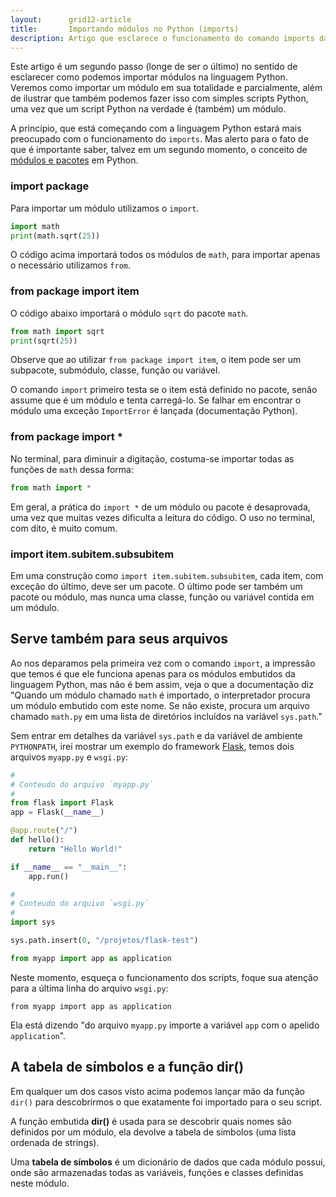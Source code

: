 ```yaml
---
layout:      grid12-article
title:       Importando módulos no Python (imports)
description: Artigo que esclarece o funcionamento do comando imports da linguagem Python
---
```


Este artigo é um segundo passo (longe de ser o último) no sentido de esclarecer como podemos importar módulos na 
linguagem Python. Veremos como importar um módulo em sua totalidade e parcialmente, além de ilustrar que também podemos
fazer isso com simples scripts Python, uma vez que um script Python na verdade é (também) um módulo.

A princípio, que está começando com a linguagem Python estará mais preocupado com o funcionamento do `imports`. Mas 
alerto para o fato de que é importante saber, talvez em um segundo momento, o conceito de 
[módulos e pacotes](/python/modulos-pacotes) em Python.



### import package

Para importar um módulo utilizamos o `import`.

```python
import math
print(math.sqrt(25))
```

O código acima importará todos os módulos de `math`, para importar apenas o necessário utilizamos `from`.



### from package import item

O código abaixo importará o módulo `sqrt` do pacote `math`.

```python
from math import sqrt
print(sqrt(25))
```

Observe que ao utilizar `from package import item`, o item pode ser um subpacote, submódulo, classe, função ou variável.

O comando `import` primeiro testa se o item está definido no pacote, senão assume que é um módulo e tenta carregá-lo. 
Se falhar em encontrar o módulo uma exceção `ImportError` é lançada (documentação Python).



### from package import *

No terminal, para diminuir a digitação, costuma-se importar todas as funções de `math` dessa forma:

```python
from math import *
```

Em geral, a prática do `import *` de um módulo ou pacote é desaprovada, uma vez que muitas vezes dificulta a leitura do 
código. O uso no terminal, com dito, é muito comum.




### import item.subitem.subsubitem

Em uma construção como `import item.subitem.subsubitem`, cada item, com exceção do último, deve ser um pacote.
O último pode ser também um pacote ou módulo, mas nunca uma classe, função ou variável contida em um módulo.




Serve também para seus arquivos
---

Ao nos deparamos pela primeira vez com o comando `import`, a impressão que temos é que ele funciona apenas para os módulos
embutidos da linguagem Python, mas não é bem assim, veja o que a documentação diz "Quando um módulo chamado `math` é 
importado, o interpretador procura um módulo embutido com este nome. Se não existe, procura um arquivo chamado `math.py` 
em uma lista de diretórios incluídos na variável `sys.path`."

Sem entrar em detalhes da variável `sys.path` e da variável de ambiente `PYTHONPATH`, irei mostrar um exemplo do 
framework [Flask](/python/flask/), temos dois arquivos `myapp.py` e `wsgi.py`:

```python
#
# Conteudo do arquivo `myapp.py`
#
from flask import Flask
app = Flask(__name__)

@app.route("/")
def hello():
    return "Hello World!"

if __name__ == "__main__":
    app.run()
```

```python
#
# Conteudo do arquivo `wsgi.py`
#
import sys

sys.path.insert(0, "/projetos/flask-test")

from myapp import app as application
```

Neste momento, esqueça o funcionamento dos scripts, foque sua atenção para a última linha do arquivo `wsgi.py`:

    from myapp import app as application

Ela está dizendo "do arquivo `myapp.py` importe a variável `app` com o apelido `application`".



A tabela de símbolos e a função dir()
---

Em qualquer um dos casos visto acima podemos lançar mão da função `dir()` para descobrirmos o que exatamente foi 
importado para o seu script.

A função embutida __dir()__ é usada para se descobrir quais nomes são definidos por um módulo, ela devolve a tabela
de símbolos (uma lista ordenada de strings).

Uma __tabela de símbolos__ é um dicionário de dados que cada módulo possui, onde são armazenadas todas as variáveis, 
funções e classes definidas neste módulo.

